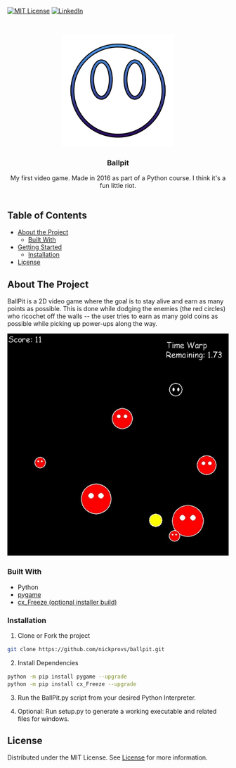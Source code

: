 <!-- PROJECT SHIELDS -->
<!--
*** I'm using markdown "reference style" links for readability.
*** Reference links are enclosed in brackets [ ] instead of parentheses ( ).
*** See the bottom of this document for the declaration of the reference variables
*** for contributors-url, forks-url, etc. This is an optional, concise syntax you may use.
*** https://www.markdownguide.org/basic-syntax/#reference-style-links
-->

[![MIT License][license-shield]][license-url]
[![LinkedIn][linkedin-shield]][linkedin-url]

<!-- PROJECT LOGO -->
<br />
<p align="center">
  <a href="https://github.com/nickprovs/Ballpit">
    <img src="_meta/logo.png" alt="Logo" width="256" height="256">
  </a>

  <h3 align="center">Ballpit</h3>

  <p align="center">
    My first video game. Made in 2016 as part of a Python course. I think it's a fun little riot.
    <br />
    <br />
  </p>
</p>

<!-- TABLE OF CONTENTS -->

## Table of Contents

- [About the Project](#about-the-project)
  - [Built With](#built-with)
- [Getting Started](#getting-started)
  - [Installation](#installation)
- [License](#license)

<!-- ABOUT THE PROJECT -->

## About The Project

BallPit is a 2D video game where the goal is to stay alive and earn as many points as possible.
This is done while dodging the enemies (the red circles) who ricochet off the walls --
the user tries to earn as many gold coins as possible while picking up power-ups along the way.

[![Product Name Screen Shot][product-screenshot]](/_meta/sample.jpg)

### Built With

- Python
- [pygame](https://github.com/pygame/)
- [cx_Freeze (optional installer build)](https://github.com/marcelotduarte/cx_Freeze)

<!-- GETTING STARTED -->

### Installation

1. Clone or Fork the project

```sh
git clone https://github.com/nickprovs/ballpit.git
```

2. Install Dependencies

```sh
python -m pip install pygame --upgrade
python -m pip install cx_Freeze --upgrade
```

3. Run the BallPit.py script from your desired Python Interpreter.

4. Optional: Run setup.py to generate a working executable and related files for windows.

<!-- LICENSE -->

## License

Distributed under the MIT License. See [License](LICENSE.md) for more information.

<!-- MARKDOWN LINKS & IMAGES -->
<!-- https://www.markdownguide.org/basic-syntax/#reference-style-links -->

[license-shield]: https://img.shields.io/badge/License-MIT-yellow.svg
[license-url]: https://github.com/nickprovs/ballpit/blob/master/LICENSE.txt
[linkedin-shield]: https://img.shields.io/badge/-LinkedIn-black.svg?style=flat-square&logo=linkedin&colorB=555
[linkedin-url]: https://linkedin.com/in/nickprovs
[product-screenshot]: _meta/sample.jpg
